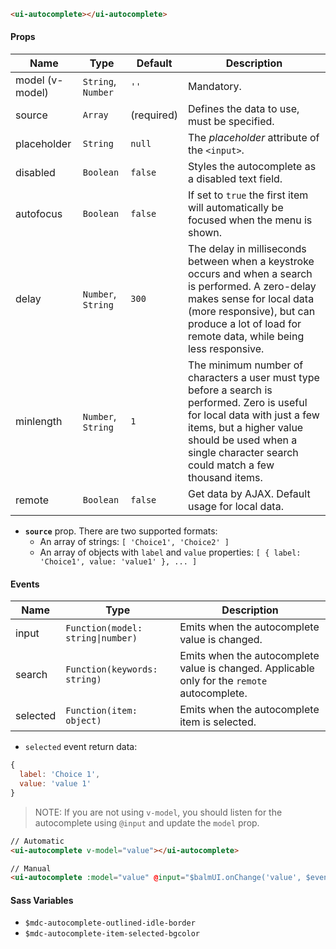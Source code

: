 ```html
<ui-autocomplete></ui-autocomplete>
```

#### Props

| Name            | Type               | Default    | Description                                                                                                                                                                                                                             |
| --------------- | ------------------ | ---------- | --------------------------------------------------------------------------------------------------------------------------------------------------------------------------------------------------------------------------------------- |
| model (v-model) | `String`, `Number` | `''`       | Mandatory.                                                                                                                                                                                                                              |
| source          | `Array`            | (required) | Defines the data to use, must be specified.                                                                                                                                                                                             |
| placeholder     | `String`           | `null`     | The _placeholder_ attribute of the `<input>`.                                                                                                                                                                                           |
| disabled        | `Boolean`          | `false`    | Styles the autocomplete as a disabled text field.                                                                                                                                                                                       |
| autofocus       | `Boolean`          | `false`    | If set to `true` the first item will automatically be focused when the menu is shown.                                                                                                                                                   |
| delay           | `Number`, `String` | `300`      | The delay in milliseconds between when a keystroke occurs and when a search is performed. A zero-delay makes sense for local data (more responsive), but can produce a lot of load for remote data, while being less responsive.        |
| minlength       | `Number`, `String` | `1`        | The minimum number of characters a user must type before a search is performed. Zero is useful for local data with just a few items, but a higher value should be used when a single character search could match a few thousand items. |
| remote          | `Boolean`          | `false`    | Get data by AJAX. Default usage for local data.                                                                                                                                                                                         |

- **`source`** prop. There are two supported formats:
  - An array of strings: `[ 'Choice1', 'Choice2' ]`
  - An array of objects with `label` and `value` properties: `[ { label: 'Choice1', value: 'value1' }, ... ]`

#### Events

| Name     | Type                              | Description                                                                                  |
| -------- | --------------------------------- | -------------------------------------------------------------------------------------------- |
| input    | `Function(model: string\|number)` | Emits when the autocomplete value is changed.                                                |
| search   | `Function(keywords: string)`      | Emits when the autocomplete value is changed. Applicable only for the `remote` autocomplete. |
| selected | `Function(item: object)`          | Emits when the autocomplete item is selected.                                                |

- `selected` event return data:

```js
{
  label: 'Choice 1',
  value: 'value 1'
}
```

> NOTE: If you are not using `v-model`, you should listen for the autocomplete using `@input` and update the `model` prop.

```html
// Automatic
<ui-autocomplete v-model="value"></ui-autocomplete>

// Manual
<ui-autocomplete :model="value" @input="$balmUI.onChange('value', $event)"></ui-autocomplete>
```

#### Sass Variables

- `$mdc-autocomplete-outlined-idle-border`
- `$mdc-autocomplete-item-selected-bgcolor`
